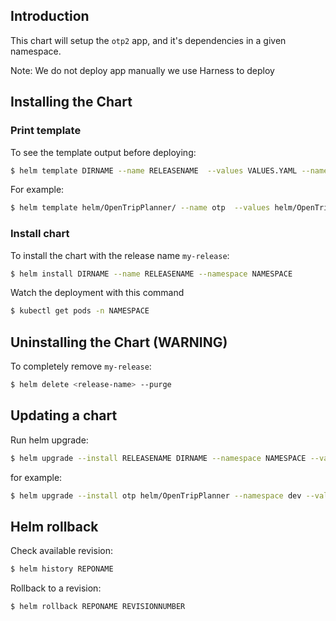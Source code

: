## Introduction

This chart will setup the `otp2` app, and it's dependencies in a given namespace.

Note: We do not deploy app manually we use Harness to deploy
## Installing the Chart

### Print template

To see the template output before deploying:
```bash
$ helm template DIRNAME --name RELEASENAME  --values VALUES.YAML --namespace NAMESPACE
```

For example:
```bash
$ helm template helm/OpenTripPlanner/ --name otp  --values helm/OpenTripPlanner/dev-c2-values.yaml --namespace dev
```

### Install chart

To install the chart with the release name `my-release`:

```bash
$ helm install DIRNAME --name RELEASENAME --namespace NAMESPACE
```
Watch the deployment with this command

```bash
$ kubectl get pods -n NAMESPACE
```

## Uninstalling the Chart (WARNING)

To completely remove `my-release`:

```bash
$ helm delete <release-name> --purge
```

## Updating a chart
Run helm upgrade:

```bash
$ helm upgrade --install RELEASENAME DIRNAME --namespace NAMESPACE --values VALUES.YAML
```

for example:
```bash
$ helm upgrade --install otp helm/OpenTripPlanner --namespace dev --values helm/OpenTripPlanner/dev-c2-values.yaml
```

## Helm rollback
Check available revision:
```bash
$ helm history REPONAME
```

Rollback to a revision:
```bash
$ helm rollback REPONAME REVISIONNUMBER
```
